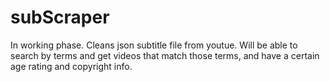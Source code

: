 # subScraper
In working phase. Cleans json subtitle file from youtue. Will be able to search by terms and get videos that match those terms, and have a certain age rating and copyright info.
